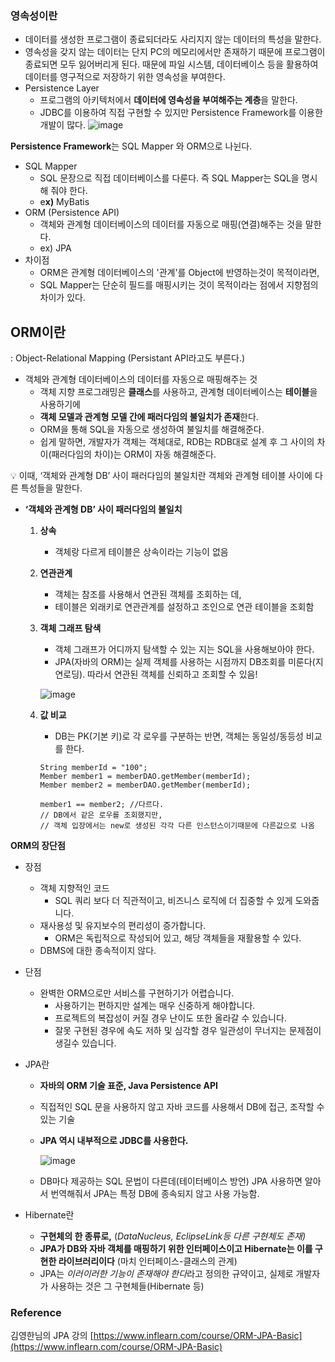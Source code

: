 ### 영속성이란

- 데이터를 생성한 프로그램이 종료되더라도 사리지지 않는 데이터의 특성을 말한다.
- 영속성을 갖지 않는 데이터는 단지 PC의 메모리에서만 존재하기 때문에 
프로그램이 종료되면 모두 잃어버리게 된다. 
때문에 파일 시스템, 데이터베이스 등을 활용하여 데이터를 영구적으로 저장하기 위한 영속성을 부여한다.
- Persistence Layer
    - 프로그램의 아키텍처에서 **데이터에 영속성을 부여해주는 계층**을 말한다.
    - JDBC를 이용하여 직접 구현할 수 있지만 Persistence Framework를 이용한 개발이 많다.
        ![image](https://user-images.githubusercontent.com/77563814/170852652-2ca86550-9a61-4f94-8ffc-ce7037f90a56.png)
        

**Persistence Framework**는 SQL Mapper 와 ORM으로 나뉜다.

- SQL Mapper
    - SQL 문장으로 직접 데이터베이스를 다룬다. 즉 SQL Mapper는 SQL을 명시해 줘야 한다.
    - e**x)** MyBatis
- ORM (Persistence API)
    - 객체와 관계형 데이터베이스의 데이터를 자동으로 매핑(연결)해주는 것을 말한다.
    - ex) JPA
- 차이점
    - ORM은 관계형 데이터베이스의 '관계'를 Object에 반영하는것이 목적이라면,
    - SQL Mapper는 단순히 필드를 매핑시키는 것이 목적이라는 점에서 지향점의 차이가 있다.

## ORM이란

: Object-Relational Mapping (Persistant API라고도 부른다.)

- 객체와 관계형 데이터베이스의 데이터를 자동으로 매핑해주는 것
    - 객체 지향 프로그래밍은 **클래스**를 사용하고, 관계형 데이터베이스는 **테이블**을 사용하기에
    - **객체 모델과 관계형 모델 간에 패러다임의 불일치가 존재**한다.
    - ORM을 통해 SQL을 자동으로 생성하여 불일치를 해결해준다.
    - 쉽게 말하면, 개발자가 객체는 객체대로, RDB는 RDB대로 설계 후 그 사이의 차이(패러다임의 차이)는 ORM이 자동 해결해준다.

<aside>
💡 이때, ‘객체와 관계형 DB’ 사이 패러다임의 불일치란 객체와 관계형 테이블 사이에 다른 특성들을 말한다.
</aside>


- **‘객체와 관계형 DB’ 사이 패러다임의 불일치**
    1. **상속**
        - 객체랑 다르게 테이블은 상속이라는 기능이 없음
    2. **연관관계**
        - 객체는 참조를 사용해서 연관된 객체를 조회하는 데,
        - 테이블은 외래키로 연관관계를 설정하고 조인으로 연관 테이블을 조회함
    3. **객체 그래프 탐색**
        - 객체 그래프가 어디까지 탐색할 수 있는 지는 SQL을 사용해보아야 한다.
        - JPA(자바의 ORM)는 실제 객체를 사용하는 시점까지 DB조회를 미룬다(지연로딩). 따라서 연관된 객체를 신뢰하고 조회할 수 있음!
        
        ![image](https://user-images.githubusercontent.com/77563814/170852558-ea3114e7-88c1-49bd-bbbe-5cd40beb9747.png)
        
    4. **값 비교**
        - DB는 PK(기본 키)로 각 로우를 구분하는 반면, 객체는 동일성/동등성 비교를 한다.
        
        ```
        String memberId = "100";
        Member member1 = memberDAO.getMember(memberId);
        Member member2 = memberDAO.getMember(memberId);
        
        member1 == member2; //다르다.
        // DB에서 같은 로우를 조회했지만,
        // 객체 입장에서는 new로 생성된 각각 다른 인스턴스이기때문에 다른값으로 나옴
        ```
        

**ORM의 장단점**

- 장점
    - 객체 지향적인 코드
        - SQL 쿼리 보다 더 직관적이고, 비즈니스 로직에 더 집중할 수 있게 도와줍니다.
    - 재사용성 및 유지보수의 편리성이 증가합니다.
        - ORM은 독립적으로 작성되어 있고, 해당 객체들을 재활용할 수 있다.
    - DBMS에 대한 종속적이지 않다.
- 단점
    - 완벽한 ORM으로만 서비스를 구현하기가 어렵습니다.
        - 사용하기는 편하지만 설계는 매우 신중하게 해야합니다.
        - 프로젝트의 복잡성이 커질 경우 난이도 또한 올라갈 수 있습니다.
        - 잘못 구현된 경우에 속도 저하 및 심각할 경우 일관성이 무너지는 문제점이 생길수 있습니다.

- JPA란
    - **자바의 ORM 기술 표준, Java Persistence API**
    - 직접적인 SQL 문을 사용하지 않고 자바 코드를 사용해서 DB에 접근, 조작할 수 있는 기술
    - **JPA 역시 내부적으로 JDBC를 사용한다.**
        
        ![image](https://user-images.githubusercontent.com/77563814/170852565-adb1cd93-05c0-40d8-bf3b-662df385af40.png)
        
    - DB마다 제공하는 SQL 문법이 다른데(테이터베이스 방언) JPA 사용하면 알아서 번역해줘서 JPA는 특정 DB에 종속되지 않고 사용 가능함.

- Hibernate란
    - **구현체의 한 종류로,** (*DataNucleus, EclipseLink등 다른 구현체도 존재)*
    - **JPA가 DB와 자바 객체를 매핑하기 위한 인터페이스이고 Hibernate는 이를 구현한 라이브러리이다** (마치 인터페이스-클래스의 관계)
    - JPA는 *이러이러한 기능이 존재해야 한다*라고 정의한 규약이고, 실제로 개발자가 사용하는 것은 그 구현체들(Hibernate 등)



### Reference

김영한님의 JPA 강의 [https://www.inflearn.com/course/ORM-JPA-Basic](https://www.inflearn.com/course/ORM-JPA-Basic)
